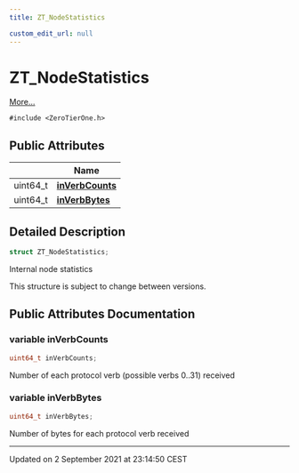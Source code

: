 ```yaml
---
title: ZT_NodeStatistics

custom_edit_url: null
---
```


# ZT_NodeStatistics



 [More...](#detailed-description)


`#include <ZeroTierOne.h>`

## Public Attributes

|                | Name           |
| -------------- | -------------- |
| uint64_t | **[inVerbCounts](/autogen/libztcore/classes/struct_z_t___node_statistics.md#variable-inverbcounts)**  |
| uint64_t | **[inVerbBytes](/autogen/libztcore/classes/struct_z_t___node_statistics.md#variable-inverbbytes)**  |

## Detailed Description

```cpp
struct ZT_NodeStatistics;
```


Internal node statistics

This structure is subject to change between versions. 

## Public Attributes Documentation

### variable inVerbCounts

```cpp
uint64_t inVerbCounts;
```


Number of each protocol verb (possible verbs 0..31) received 


### variable inVerbBytes

```cpp
uint64_t inVerbBytes;
```


Number of bytes for each protocol verb received 


-------------------------------

Updated on  2 September 2021 at 23:14:50 CEST